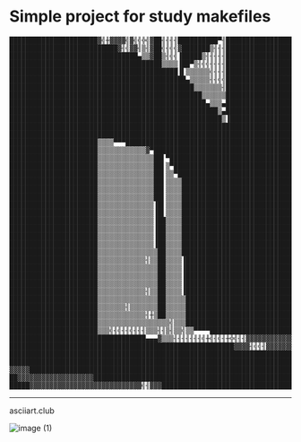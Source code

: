 Simple project for study makefiles
==================================

    ██████████████████████▓╣╫▓▓▓▓╣▓╣╣╬╣▓██╢╢╢╢██████████▀╢██████████████████████████
    ███████████████████████████▓╢╣▓▓╢▒╢▓██╣╢╣╣▓███████▒╢╢╢██████████████████████████
    ████████████████████████████████▄▒▒▓██▒╢╣╣▐█████▒╢╢╢╢╢██████████████████████████
    ██████████████████████████████████████▒▒▒▒▐██▀▒╢╣╣╢╢╢╢██████████████████████████
    ██████████████████████████████████████████▐▌▒▒▒▒▒▒╣╢╢╢██████████████████████████
    ████████████████████████████████████████████▄▒▒▒▒▒╢╢╣╣██████████████████████████
    ██████████████████████████████████████████████▒▒▒▒▒▒▒╢██████████████████████████
    ████████████████████████████████████████████████▒▒▒▒▒▒██████████████████████████
    █████████████████████████████████████████████████▄▒▒▒▄██████████████████████████
    ████████████████████████████████████████████████████▒▄██████████████████████████
    █████████████████████████████████████████████████████▒▐█████████████████████████
    ████████████████████████████████████████████████████████████████████████████████
    ████████████████████████████████████████████████████████████████████████████████
    ██████████████████████▒▒▒▒▀▀▀███████████████████████████████████████████████████
    ██████████████████████▒▒▒▒▒▒▒▒▒▒▒▒▓▀████████████████████████████████████████████
    ██████████████████████▒▒▒▒▒▒▒▒▒▒▒▒▒▒██▌▀████████████████████████████████████████
    ██████████████████████▒▒▒▒▒▒▒▒▒▒▒▒▒▒██▌▒▀███████████████████████████████████████
    ██████████████████████▒▒▒▒▒▒▒▒▒▒▒▒▒▒██▌▒▒▀██████████████████████████████████████
    ██████████████████████▒▒▒▒▒▒▒▒▒▒▒▒▒▒██▌▒▒▒▒█████████████████████████████████████
    ██████████████████████▒▒▒▒▒▒▒▒▒▒▒▒▒▒██▌▒▒▒▒█████████████████████████████████████
    ██████████████████████▒▒▒▒▒▒▒▒▒▒▒▒▒▒██▌▒▒▒▒█████████████████████████████████████
    ██████████████████████▒▒▒▒▒▒▒▒▒▒▒▒▒▒▐█▌▒▒▒▒█████████████████████████████████████
    ██████████████████████▒▒▒▒▒▒▒▒▒▒▒▒▒▒▐█▌▒▒▒▒█████████████████████████████████████
    ██████████████████████▒▒▒▒▒▒▒▒▒▒▒▒▒▒▐██▒▒▒▒█████████████████████████████████████
    ██████████████████████▒▒▒▒▒▒▒▒▒▒▒▒▒▒▐██▒▒▒▒█████████████████████████████████████
    ██████████████████████▒▒▒▒▒▒▒▒▒▒▒▒▒▒▐██▒▒▒▒█████████████████████████████████████
    ██████████████████████▒▒▒▒▒▒▒▒▒▒▒▒▒▒▐██▒▒▒▒█████████████████████████████████████
    ██████████████████████▒▒▒▒▒▒▒▒▒▒▒▒▒▒▒██▒▒▒▒█████████████████████████████████████
    ██████████████████████▒▒▒▒▒▒▒▒▒▒▒▒╢▒▒██▒▒▒▒▐████████████████████████████████████
    ██████████████████████▒▒▒▒▒▒▒▒▒▒▒▒▒▒▒██▒▒▒▒▐████████████████████████████████████
    ██████████████████████▒▒▒▒▒▒▒▒▒▒▒▒▒▒▒██▒▒▒▒▐████████████████████████████████████
    ██████████████████████▒▒▒▒▒▒▒▒▒▒▒▒▒▒▒██▒▒▒▒▐████████████████████████████████████
    ██████████████████████▒▒▒▒▒▒▒▒▒▒▒▒╢▒▒██▒▒▒▒▐████████████████████████████████████
    ██████████████████████▒▒▒▒▒▒▒▒▒▒▒▒▒▒▒██▒▒▒▒▒████████████████████████████████████
    ██████████████████████▒▒▒▒▒▒▒╢▒▒▒▒▒▒▒██▒▒▒▒▒████████████████████████████████████
    ██████████████████████▒▒▒▒▒▒▒▒▒▒▒▒╢╫▒██▒▒▒▒▒████████████████████████████████████
    ██████████████████████▒▒▒▒▒▒▒▒▒▒▒▒▒▒▒▒▒▒╣▒▒▒████████████████████████████████████
    ██████████████████████▒▒▒╣╢╣╢╢╣╢╢╢▒▒▒╢╢▒╢▒▒╣▒▒▀▀▀▀██████████████████████████████
    ██████████████████████████████████▄▄▄▓▒▒▒╢╢╢╢╢╢╢╣╫╣╢╣╢╫╬╣╢╢▓▓▓▓▓▓▓▓▓▓▓▓▓████████
    ████████████████████████████████████████████████████████▓▓▓▓╢╣╣╢▓▓▓▓▓▓▓▓▓▓▓▓▓█▓▓
    ████████████████████████████████████████████████████████████████████████████████
    ████████████████████████████████████████████████████████████████████████████████
    ▓▓▓▓▓███████████████████████████████████████████████████████████████████████████
    ██▓▓▓▓▓▓▓▓▓▓▓▓▓▓▓▓▓▓▓███████████████████████████████████████████████████████████
    █████▓▓▓▓▓▓▓▓▓▓▓▓▓▓▓▓▓▓▓▓▓▓▓▓▓▓▓▓╣╢▓▓▓██████████████████████████████████████████
    
---
asciiart.club


![image (1)](https://github.com/gtgthozz/StudyMake/assets/44411037/5db93c8e-2220-42b2-aae2-accddc2b8259)
